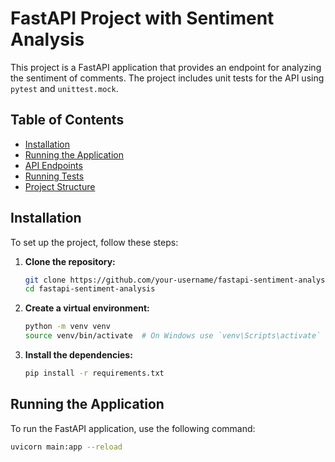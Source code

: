 # FastAPI Project with Sentiment Analysis

This project is a FastAPI application that provides an endpoint for analyzing the sentiment of comments. The project includes unit tests for the API using `pytest` and `unittest.mock`.

## Table of Contents

- [Installation](#installation)
- [Running the Application](#running-the-application)
- [API Endpoints](#api-endpoints)
- [Running Tests](#running-tests)
- [Project Structure](#project-structure)

## Installation

To set up the project, follow these steps:

1. **Clone the repository:**

    ```bash
    git clone https://github.com/your-username/fastapi-sentiment-analysis.git
    cd fastapi-sentiment-analysis
    ```

2. **Create a virtual environment:**

    ```bash
    python -m venv venv
    source venv/bin/activate  # On Windows use `venv\Scripts\activate`
    ```

3. **Install the dependencies:**

    ```bash
    pip install -r requirements.txt
    ```

## Running the Application

To run the FastAPI application, use the following command:

```bash
uvicorn main:app --reload
